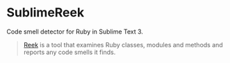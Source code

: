 # SublimeReek

Code smell detector for Ruby in Sublime Text 3.

> [Reek](https://github.com/troessner/reek) is a tool that examines Ruby
> classes, modules and methods and reports any code smells it finds.

